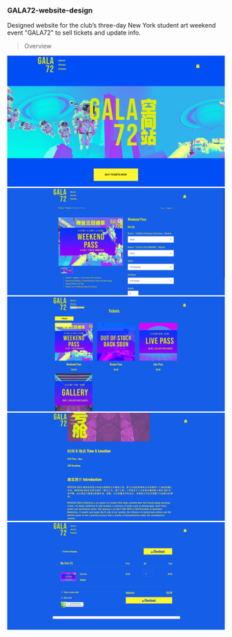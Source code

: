 ### GALA72-website-design

Designed website for the club’s three-day New York student art weekend event "GALA72" to sell tickets and update info.

> Overview

![main page](main.png)
![tickets page01](tickets.png)
![tickets page02](tickets2.png)
![info page](info.png)
![checkout page](checkout.png)
